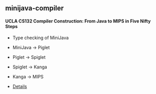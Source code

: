 ## minijava-compiler

#### UCLA CS132 Compiler Construction: From Java to MIPS in Five Nifty Steps

*	Type checking of MiniJava 
*	MiniJava -> Piglet
*	Piglet -> Spiglet	
*	Spiglet -> Kanga	
*	Kanga -> MIPS

* [Details](http://web.cs.ucla.edu/~palsberg/course/cs132/project.html)


